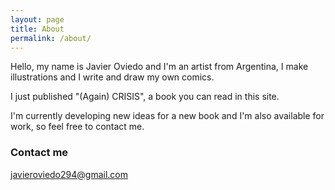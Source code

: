 ```yaml
---
layout: page
title: About
permalink: /about/
---
```


Hello, my name is Javier Oviedo and I'm an artist from Argentina, I make illustrations and I write and draw my own comics.

I just published "(Again) CRISIS", a book you can read in this site.

I'm currently developing new ideas for a new book and I'm also available for work, so feel free to contact me. 

### Contact me

[javieroviedo294@gmail.com](mailto:javieroviedo294@gmail.com)
